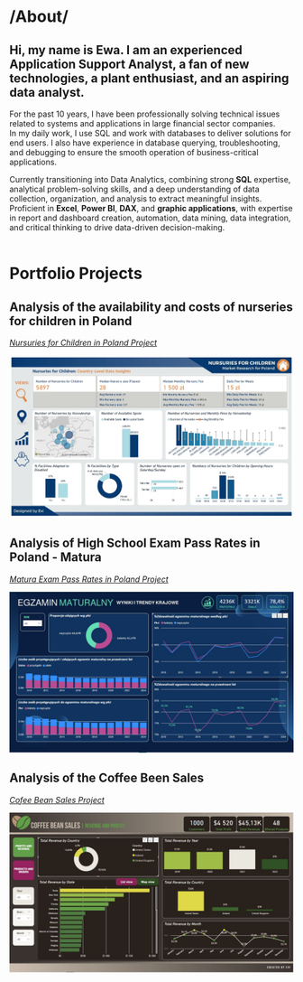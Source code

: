 # /About/

## Hi, my name is Ewa. I am an experienced Application Support Analyst, a fan of new technologies, a plant enthusiast, and an aspiring data analyst.
  
For the past 10 years, I have been professionally solving technical issues related to systems and applications in large financial sector companies. <BR>
In my daily work, I use SQL and work with databases to deliver solutions for end users. I also have experience in database querying, troubleshooting, and debugging to ensure the smooth operation of business-critical applications. 

  Currently transitioning into Data Analytics, combining strong <B>SQL</B> expertise, analytical problem-solving skills, and a deep understanding of data collection, organization, and analysis to extract meaningful insights. Proficient in <B>Excel</B>, <B>Power BI</B>, <B>DAX</B>, and <B>graphic applications</B>, with expertise in report and dashboard creation, automation, data mining, data integration, and critical thinking to drive data-driven decision-making. 
<BR>
<BR>
# Portfolio Projects

 ## Analysis of the availability and costs of nurseries for children in Poland
 
  *<a href="https://analysteva.github.io/Project1-/"> Nursuries for Children in Poland Project</a>*<BR>
  
  <img src="assets/img/KN_screen1.JPG" alt="Example Image">
   
 ## Analysis of High School Exam Pass Rates in Poland - Matura
 
  *<a href="https://analysteva.github.io/Project1-/"> Matura Exam Pass Rates in Poland Project </a>*<BR>
  
  <img src="assets/img/M_1.JPG" alt="Example Image">
  
 ## Analysis of the Coffee Been Sales
 
  *<a href="https://analysteva.github.io/Project1-/"> Cofee Bean Sales Project </a>*<BR>
  
  <img src="assets/img/CB_1.JPG" alt="Example Image">

<!--
## Projects
### Data Professional Survery Breakdown 
<a href="https://github.com/analysteva/Project1-.git">Project 1</a>

<a href="https://analysteva.github.io/Project1-/">Project 2</a> 
-->
